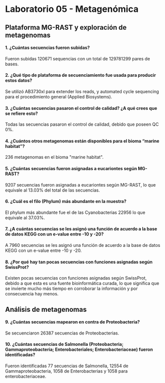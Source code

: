 # Laboratorio 05 - Metagenómica
## Plataforma MG-RAST y exploración de metagenomas
#### 1. ¿Cuántas secuencias fueron subidas?
Fueron subidas 120671 sequencias con un total de 129781299 pares de bases.
#### 2. ¿Qué tipo de plataforma de secuenciamiento fue usada para producir estos datos?
Se utilizó AB3730xl para extender los reads, y automated cycle sequencing para el procedimiento general (Applied Biosystems).
#### 3. ¿Cuántas secuencias pasaron el control de calidad? ¿A qué crees que se refiere esto?
Todas las secuencias pasaron el control de calidad, debido que poseen QC 0%.
#### 4. ¿Cuántos otros metagenomas están disponibles para el bioma “marine habitat”?
236 metagenomas en el bioma "marine habitat".
#### 5. ¿Cuántas secuencias fueron asignadas a eucariontes según MG-RAST?
9207 secuencias fueron asignadas a eucariontes según MG-RAST, lo que equivale al 13.03% del total de las secuencias.
#### 6. ¿Cuál es el filo (Phylum) más abundante en la muestra?
El phylum más abundante fue el de las Cyanobacterias 22956 lo que equivale al 37.03%.
#### 7. ¿A cuántas secuencias se les asignó una función de acuerdo a la base de datos KEGG con un e-value entre -10 y -20?
A 7960 secuencias se les asignó una función de acuerdo a la base de datos KEGG con un e-value entre -10 y -20.
#### 8. ¿Por qué hay tan pocas secuencias con funciones asignadas según SwissProt?
Existen pocas secuencias con funciones asignadas según SwissProt, debido a que esta es una fuente bioinformática curada, lo que significa que se invierte mucho más tiempo en corroborar la información y por consecuencia hay menos.
## Análisis de metagenomas
#### 9. ¿Cuántas secuencias mapearon en contra de Proteobacteria?
Se secuenciaron 26387 secuencias de Proteobacterias.
#### 10. ¿Cuántas secuencias de Salmonella (Proteobacteria; Gammaproteobacteria; Enterobacteriales; Enterobacteriaceae) fueron identificadas?
Fueron identificadas 77 secuencias de Salmonella, 12554 de Gammaproteobacteria, 1058 de Enterobacterias y 1058 para enterobacteriaceae.



